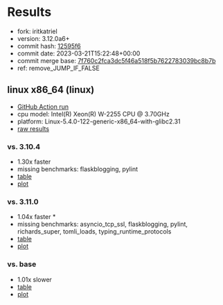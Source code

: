# Results

- fork: iritkatriel
- version: 3.12.0a6+
- commit hash: [12595f6](https://github.com/iritkatriel/cpython/commit/12595f6)
- commit date: 2023-03-21T15:22:48+00:00
- commit merge base: [7f760c2fca3dc5f46a518f5b7622783039bc8b7b](https://github.com/iritkatriel/cpython/commit/7f760c2fca3dc5f46a518f5b7622783039bc8b7b)
- ref: remove_JUMP_IF_FALSE

## linux x86_64 (linux)

- [GitHub Action run](https://github.com/faster-cpython/benchmarking/actions/runs/4481694268)
- cpu model: Intel(R) Xeon(R) W-2255 CPU @ 3.70GHz
- platform: Linux-5.4.0-122-generic-x86_64-with-glibc2.31
- [raw results](bm-20230321-linux-x86_64-iritkatriel-remove_JUMP_IF_FALSE-3.12.0a6%2B-12595f6.json)

### vs. 3.10.4

- 1.30x faster
- missing benchmarks: flaskblogging, pylint
- [table](bm-20230321-linux-x86_64-iritkatriel-remove_JUMP_IF_FALSE-3.12.0a6%2B-12595f6-vs-3.10.4.md)
- [plot](bm-20230321-linux-x86_64-iritkatriel-remove_JUMP_IF_FALSE-3.12.0a6%2B-12595f6-vs-3.10.4.png)

### vs. 3.11.0

- 1.04x faster \*
- missing benchmarks: asyncio_tcp_ssl, flaskblogging, pylint, richards_super, tomli_loads, typing_runtime_protocols
- [table](bm-20230321-linux-x86_64-iritkatriel-remove_JUMP_IF_FALSE-3.12.0a6%2B-12595f6-vs-3.11.0.md)
- [plot](bm-20230321-linux-x86_64-iritkatriel-remove_JUMP_IF_FALSE-3.12.0a6%2B-12595f6-vs-3.11.0.png)

### vs. base

- 1.01x slower
- [table](bm-20230321-linux-x86_64-iritkatriel-remove_JUMP_IF_FALSE-3.12.0a6%2B-12595f6-vs-base.md)
- [plot](bm-20230321-linux-x86_64-iritkatriel-remove_JUMP_IF_FALSE-3.12.0a6%2B-12595f6-vs-base.png)

